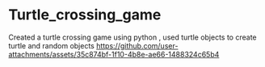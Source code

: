 # Turtle_crossing_game
Created a turtle crossing game using python , used turtle objects  to create turtle and random objects
https://github.com/user-attachments/assets/35c874bf-1f10-4b8e-ae66-1488324c65b4
